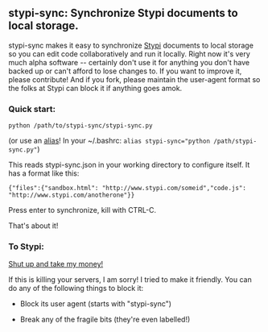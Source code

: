 ## stypi-sync: Synchronize Stypi documents to local storage.

stypi-sync makes it easy to synchronize <a href="http://www.stypi.com">Stypi</a>
documents to local storage so you can edit code collaboratively and run it locally.
Right now it's very much alpha software -- certainly don't use it for anything you
don't have backed up or can't afford to lose changes to. If you want to improve
it, please contribute! And if you fork, please maintain the user-agent format
so the folks at Stypi can block it if anything goes amok.

### Quick start:

`python /path/to/stypi-sync/stypi-sync.py`

(or use an <a href="http://en.wikipedia.org/wiki/Alias_(command)">alias</a>! In your ~/.bashrc: `alias stypi-sync="python /path/stypi-sync.py"`)

This reads stypi-sync.json in your working directory to configure itself. It has a format like this:

`{"files":{"sandbox.html": "http://www.stypi.com/someid","code.js": "http://www.stypi.com/anotherone"}}`

Press enter to synchronize, kill with CTRL-C.

That's about it!

### To Stypi:

<a href="http://thumbs.reddit.com/t5_2sge2.png?v=42c4df73d1c4ad6037eaacd920ffe32e">Shut up and take my money!</a>

If this is killing your servers, I am sorry! I tried to make it friendly.
You can do any of the following things to block it:

 * Block its user agent (starts with "stypi-sync")

 * Break any of the fragile bits (they're even labelled!)
